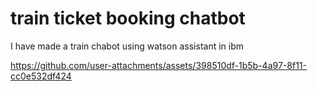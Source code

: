 # train ticket booking chatbot

I have made a train chabot using watson assistant in ibm


https://github.com/user-attachments/assets/398510df-1b5b-4a97-8f11-cc0e532df424


